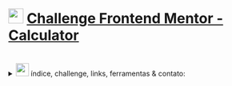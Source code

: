 # <img src="https://user-images.githubusercontent.com/100171322/197011585-169b11e0-62e8-4058-ade2-11f8c85b4bad.png" width="30px"> [Challenge Frontend Mentor - Calculator](https://larrissalira.github.io/calculator/)


#
<details>
<summary> <img src="https://user-images.githubusercontent.com/100171322/197012778-dd76a1c3-f568-48fd-b592-a160d9eb481e.png" width="26px"> índice, challenge, links, ferramentas & contato: </summary>
<br />
  
## Table of contents

- [Overview](#overview)
  - [The challenge](#the-challenge)
  - [Links](#links)
  - [Built with](#built-with)
- [Author](#author)

## Overview

### The challenge

Users should be able to:

- See the size of the elements adjust based on their device's screen size
- Perform mathmatical operations like addition, subtraction, multiplication, and division
- Adjust the color theme based on their preference
- **Bonus**: Have their initial theme preference checked and have any additional changes saved in the browser

### Links

- Website URL: [Click here](https://larrissalira.github.io/calculator/)


### Built with

- Semantic HTML5 markup
- Flexbox
- CSS Grid
- Mobile-first workflow
- Event-Listeners
- Regex
- JavaScript


## Author

- Frontend Mentor - [@larrissalira](https://www.frontendmentor.io/profile/larrissalira)
- GitHub - [@larrissalira](https://github.com/larrissalira/)
- LinkedIn - [@larrissalira](https://www.linkedin.com/in/larrissalira/)
